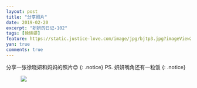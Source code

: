 ```yaml
---
layout: post
title: "分享照片"
date: 2019-02-20
excerpt: "妍妍的日记-102"
tags: [徐晓妍]
feature: https://static.justice-love.com/image/jpg/bjtp3.jpg?imageView2/1/w/1200/h/500
yan: true
comments: true
---
```

分享一张徐晓妍和妈妈的照片😊
{: .notice}
PS. 妍妍嘴角还有一粒饭
{: .notice}
<figure>
    <img src="{{ site.staticUrl }}/yanyan/image/yanyanhemamazp.jpeg?imageslim&imageMogr2/auto-orient" />
</figure>
